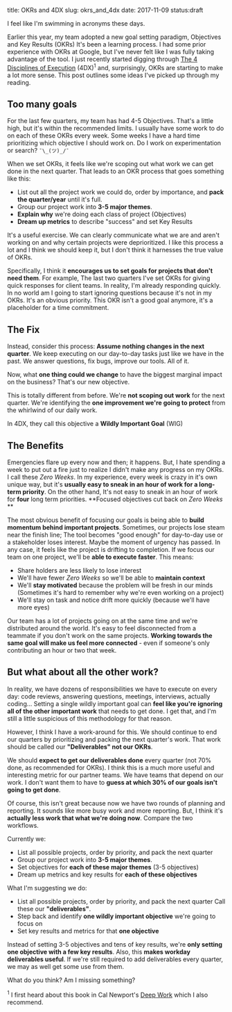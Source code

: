 title: OKRs and 4DX
slug: okrs_and_4dx
date: 2017-11-09
status:draft

I feel like I'm swimming in acronyms these days.

Earlier this year, my team adopted a new goal setting paradigm, Objectives and Key Results (OKRs)
It's been a learning process.
I had some prior experience with OKRs at Google,
but I've never felt like I was fully taking advantage of the tool.
I just recently started digging through 
[The 4 Disciplines of Execution](https://www.amazon.com/Disciplines-Execution-Achieving-Wildly-Important/dp/1491517751)
(4DX)<sup>1</sup>
and, surprisingly, OKRs are starting to make a lot more sense.
This post outlines some ideas I've picked up through my reading.

## Too many goals

For the last few quarters, my team has had 4-5 Objectives.
That's a little high, but it's within the recommended limits.
I usually have some work to do on each of these OKRs every week.
Some weeks I have a hard time prioritizing which objective I should work on.
Do I work on experimentation or search?
`¯\_(ツ)_/¯`

When we set OKRs,
it feels like we're scoping out what work we can get done in the next quarter.
That leads to an OKR process that goes something like this:

* List out all the project work we could do,
  order by importance,
  and **pack the quarter/year** until it's full.
* Group our project work into **3-5 major themes**.
* **Explain why** we're doing each class of project (Objectives)
* **Dream up metrics** to describe "success" and set Key Results

It's a useful exercise.
We can clearly communicate what we are and aren't working on
and why certain projects were deprioritized.
I like this process a lot and I think we should keep it,
but I don't think it harnesses the true value of OKRs.

Specifically, I think it 
**encourages us to set goals for projects that don't need them**.
For example, The last two quarters
I've set OKRs for giving quick responses for client teams.
In reality, I'm already responding quickly.
In no world am I going to start ignoring questions because it's not in my OKRs.
It's an obvious priority.
This OKR isn't a good goal anymore, it's a placeholder for a time commitment.

## The Fix

Instead, consider this process:
**Assume nothing changes in the next quarter**.
We keep executing on our day-to-day tasks just like we have in the past.
We answer questions, fix bugs, improve our tools.
All of it.

Now, what **one thing could we change** to have the biggest marginal impact on the business?
That's our new objective.

This is totally different from before.
We're **not scoping out work** for the next quarter.
We're identifying the **one improvement we're going to protect**
from the whirlwind of our daily work.

In 4DX, they call this objective a **Wildly Important Goal** (WIG)

## The Benefits

Emergencies flare up every now and then;
it happens.
But, I hate spending a week to put out a fire
just to realize I didn't make any progress on my OKRs.
I call these *Zero Weeks*.
In my experience, every week is crazy in it's own unique way,
but it's **usually easy to sneak in an hour of work for a long-term priority**.
On the other hand,
It's not easy to sneak in an hour of work for **four** long term priorities.
**Focused objectives cut back on *Zero Weeks* **

The most obvious benefit of focusing our goals
is being able to **build momentum behind important projects**.
Sometimes, our projects lose steam near the finish line;
The tool becomes "good enough" for day-to-day use or a stakeholder loses interest.
Maybe the moment of urgency has passed.
In any case, it feels like the project is drifting to completion.
If we focus our team on one project, we'll be **able to execute faster**.
This means:

* Share holders are less likely to lose interest
* We'll have fewer *Zero Weeks* so we'll be able to **maintain context**
* We'll **stay motivated** because the problem will be fresh in our minds
  (Sometimes it's hard to remember why we're even working on a project)
* We'll stay on task and notice drift more quickly (because we'll have more eyes)

Our team has a lot of projects going on at the same time 
and we're distributed around the world.
It's easy to feel disconnected from a teammate if you don't work on the same projects.
**Working towards the same goal will make us feel more connected** -
even if someone's only contributing an hour or two that week.

## But what about all the other work?

In reality, we have dozens of responsibilities we have to execute on every day:
code reviews, answering questions, meetings, interviews, actually coding...
Setting a single wildly important goal
can **feel like you're ignoring all of the other important work** that needs to get done.
I get that, and I'm still a little suspicious of this methodology for that reason.

However, I think I have a work-around for this.
We should continue to end our quarters
by prioritizing and packing the next quarter's work.
That work should be called our **"Deliverables" not our OKRs**.

We should **expect to get our deliverables done** every quarter
(not 70% done, as recommended for OKRs).
I think this is a much more useful and interesting metric for our partner teams.
We have teams that depend on our work.
I don't want them to have to 
**guess at which 30% of our goals isn't going to get done**.

Of course,
this isn't great because now we have two rounds of planning and reporting.
It sounds like more busy work and more reporting.
But, I think it's **actually less work that what we're doing now**.
Compare the two workflows.

Currently we:

* List all possible projects, order by priority, and pack the next quarter
* Group our project work into **3-5 major themes**.
* Set objectives for **each of these major themes** (3-5 objectives)
* Dream up metrics and key results for **each of these objectives**

What I'm suggesting we do:

* List all possible projects, order by priority, and pack the next quarter
  Call these our **"deliverables"**.
* Step back and identify **one wildly important objective** we're going to focus on
* Set key results and metrics for that **one objective**

Instead of setting 3-5 objectives and tens of key results,
we're **only setting one objective with a few key results**.
Also, this **makes workday deliverables useful**.
If we're still required to add deliverables every quarter,
we may as well get some use from them.

What do you think?
Am I missing something?


<sup>1</sup>
I first heard about this book in Cal Newport's
[Deep Work](https://www.amazon.com/Deep-Work-Focused-Success-Distracted/dp/1455586692)
which I also recommend.
